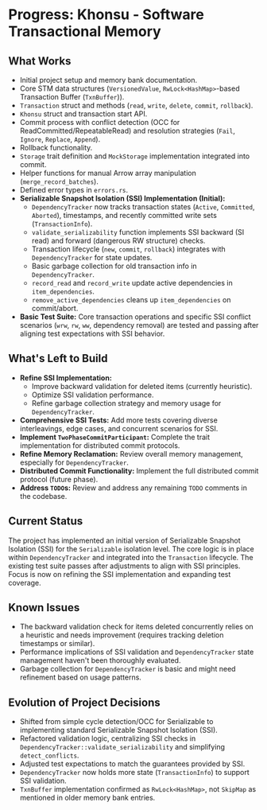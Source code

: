# Progress: Khonsu - Software Transactional Memory

## What Works

- Initial project setup and memory bank documentation.
- Core STM data structures (`VersionedValue`, `RwLock<HashMap>`-based Transaction Buffer (`TxnBuffer`)).
- `Transaction` struct and methods (`read`, `write`, `delete`, `commit`, `rollback`).
- `Khonsu` struct and transaction start API.
- Commit process with conflict detection (OCC for ReadCommitted/RepeatableRead) and resolution strategies (`Fail`, `Ignore`, `Replace`, `Append`).
- Rollback functionality.
- `Storage` trait definition and `MockStorage` implementation integrated into commit.
- Helper functions for manual Arrow array manipulation (`merge_record_batches`).
- Defined error types in `errors.rs`.
- **Serializable Snapshot Isolation (SSI) Implementation (Initial):**
    - `DependencyTracker` now tracks transaction states (`Active`, `Committed`, `Aborted`), timestamps, and recently committed write sets (`TransactionInfo`).
    - `validate_serializability` function implements SSI backward (SI read) and forward (dangerous RW structure) checks.
    - Transaction lifecycle (`new`, `commit`, `rollback`) integrates with `DependencyTracker` for state updates.
    - Basic garbage collection for old transaction info in `DependencyTracker`.
    - `record_read` and `record_write` update active dependencies in `item_dependencies`.
    - `remove_active_dependencies` cleans up `item_dependencies` on commit/abort.
- **Basic Test Suite:** Core transaction operations and specific SSI conflict scenarios (`wrw`, `rw`, `ww`, dependency removal) are tested and passing after aligning test expectations with SSI behavior.

## What's Left to Build

- **Refine SSI Implementation:**
    - Improve backward validation for deleted items (currently heuristic).
    - Optimize SSI validation performance.
    - Refine garbage collection strategy and memory usage for `DependencyTracker`.
- **Comprehensive SSI Tests:** Add more tests covering diverse interleavings, edge cases, and concurrent scenarios for SSI.
- **Implement `TwoPhaseCommitParticipant`:** Complete the trait implementation for distributed commit protocols.
- **Refine Memory Reclamation:** Review overall memory management, especially for `DependencyTracker`.
- **Distributed Commit Functionality:** Implement the full distributed commit protocol (future phase).
- **Address `TODO`s:** Review and address any remaining `TODO` comments in the codebase.

## Current Status

The project has implemented an initial version of Serializable Snapshot Isolation (SSI) for the `Serializable` isolation level. The core logic is in place within `DependencyTracker` and integrated into the `Transaction` lifecycle. The existing test suite passes after adjustments to align with SSI principles. Focus is now on refining the SSI implementation and expanding test coverage.

## Known Issues

- The backward validation check for items deleted concurrently relies on a heuristic and needs improvement (requires tracking deletion timestamps or similar).
- Performance implications of SSI validation and `DependencyTracker` state management haven't been thoroughly evaluated.
- Garbage collection for `DependencyTracker` is basic and might need refinement based on usage patterns.

## Evolution of Project Decisions

- Shifted from simple cycle detection/OCC for Serializable to implementing standard Serializable Snapshot Isolation (SSI).
- Refactored validation logic, centralizing SSI checks in `DependencyTracker::validate_serializability` and simplifying `detect_conflicts`.
- Adjusted test expectations to match the guarantees provided by SSI.
- `DependencyTracker` now holds more state (`TransactionInfo`) to support SSI validation.
- `TxnBuffer` implementation confirmed as `RwLock<HashMap>`, not `SkipMap` as mentioned in older memory bank entries.
